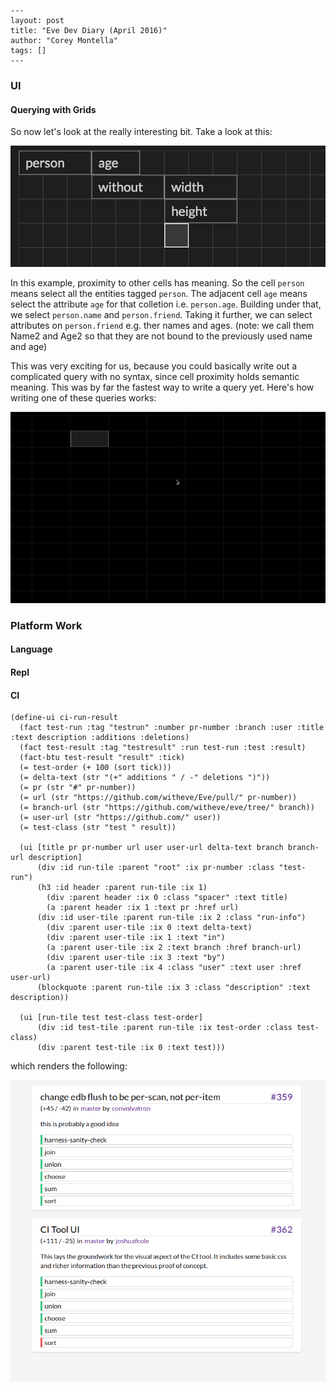 ```
---
layout: post
title: "Eve Dev Diary (April 2016)"
author: "Corey Montella"
tags: []
---
```
### UI

#### Querying with Grids 

So now let's look at the really interesting bit. Take a look at this:

![WikiGrid](../images/wikigrid2.png)

In this example, proximity to other cells has meaning. So the cell `person` means select all the entities tagged `person`. The adjacent cell `age` means select the attribute `age` for that colletion i.e. `person.age`. Building under that, we select `person.name` and `person.friend`. Taking it further, we can select attributes on `person.friend` e.g. ther names and ages. (note: we call them Name2 and Age2 so that they are not bound to the previously used name and age)

This was very exciting for us, because you could basically write out a complicated query with no syntax, since cell proximity holds semantic meaning. This was by far the fastest way to write a query yet. Here's how writing one of these queries works:

![WikiGrid](../images/wikigrid4.gif)


### Platform Work

#### Language

#### Repl

#### CI

```
(define-ui ci-run-result
  (fact test-run :tag "testrun" :number pr-number :branch :user :title :text description :additions :deletions)
  (fact test-result :tag "testresult" :run test-run :test :result)
  (fact-btu test-result "result" :tick)
  (= test-order (+ 100 (sort tick)))
  (= delta-text (str "(+" additions " / -" deletions ")"))
  (= pr (str "#" pr-number))
  (= url (str "https://github.com/witheve/Eve/pull/" pr-number))
  (= branch-url (str "https://github.com/witheve/eve/tree/" branch))
  (= user-url (str "https://github.com/" user))
  (= test-class (str "test " result))

  (ui [title pr pr-number url user user-url delta-text branch branch-url description]
      (div :id run-tile :parent "root" :ix pr-number :class "test-run")
      (h3 :id header :parent run-tile :ix 1)
        (div :parent header :ix 0 :class "spacer" :text title)
        (a :parent header :ix 1 :text pr :href url)
      (div :id user-tile :parent run-tile :ix 2 :class "run-info")
        (div :parent user-tile :ix 0 :text delta-text)
        (div :parent user-tile :ix 1 :text "in")
        (a :parent user-tile :ix 2 :text branch :href branch-url)
        (div :parent user-tile :ix 3 :text "by")
        (a :parent user-tile :ix 4 :class "user" :text user :href user-url)
      (blockquote :parent run-tile :ix 3 :class "description" :text description))

  (ui [run-tile test test-class test-order]
      (div :id test-tile :parent run-tile :ix test-order :class test-class)
      (div :parent test-tile :ix 0 :text test)))
```

which renders the following:

![Eve CI](../images/evel-ci.png)

